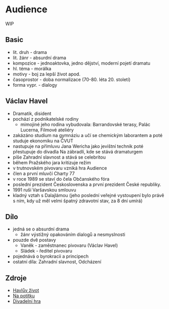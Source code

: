 # Audience

WIP

## Basic

- lit. druh - drama
- lit. žánr - absurdní drama
- kompozice - jednoaktovka, jedno dějství, moderní pojetí dramatu 
- hl. téma - morálka
- motivy - boj za lepší život apod.
- časoprostor - doba normalizace (70-80. léta 20. století)
- forma vypr. - dialogy

## Václav Havel

- Dramatik, disident
- pochází z podnikatelské rodiny
    - mimojiné jeho rodina vybudovala: Barrandovské terasy, Palác Lucerna, Filmové ateliéry
- zakázáno studium na gymnáziu a učí se chemickým laborantem a poté studuje ekonomiku na ČVUT
- nastupuje na přímluvu Jana Wericha jako jevištní technik poté přestupuje do divadla Na zábradlí, kde se stává dramaturgem
- píše Zahradní slavnost a stává se celebritou
- během Pražského jara kritizuje režim
- v trutnovském pivovaru vzniká hra Audience
- člen a první mluvčí Charty 77
- v roce 1989 se staví do čela Občanského fóra
- poslední prezident Československa a první prezident České republiky.
- 1991 ruší Varšavskou smlouvu
- kladný vztah s Dalajlámou (jeho poslední veřejné vystoupení bylo právě s ním, kdy už měl velmi špatný zdravotní stav, za 8 dní umírá)

## Dílo

- jedná se o absurdní drama
    - žánr výstižný opakováním dialogů a nesmyslnosti
- pouzde dvě postavy
    - Vaněk - zaměstnanec pivovaru (Václav Havel)
    - Sládek - ředitel pivovaru
- pojednává o byrokracii a principech
- ostatní díla: Zahradní slavnost, Odcházení

## Zdroje

- [Havlův život](https://www.youtube.com/watch?v=0nMUHbpB2mU)
- [Na potítku](https://www.youtube.com/watch?v=13kNTnmdyKE)
- [Divadelní hra](https://www.youtube.com/watch?v=xpWYEHMMEEE)
